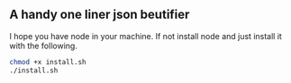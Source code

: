 ## A handy one liner json beutifier

I hope you have node in your machine. If not install node and just install it with the following.

```bash
chmod +x install.sh 
./install.sh
```
